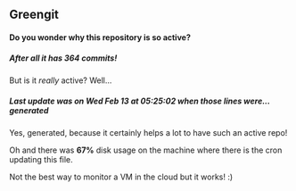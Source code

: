 ## Greengit

#### Do you wonder why this repository is so active?

##### After all it has 364 commits!

But is it *really* active? Well...

##### Last update was on Wed Feb 13 at 05:25:02 when those lines were... generated

Yes, generated, because it certainly helps a lot to have such an active repo!

Oh and there was **67%** disk usage on the machine
where there is the cron updating this file.

Not the best way to monitor a VM in the cloud but it works! :)
